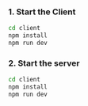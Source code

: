 ###  1. Start the Client

```bash
cd client
npm install
npm run dev
```

###  2. Start the server

```bash
cd client
npm install
npm run dev
```
